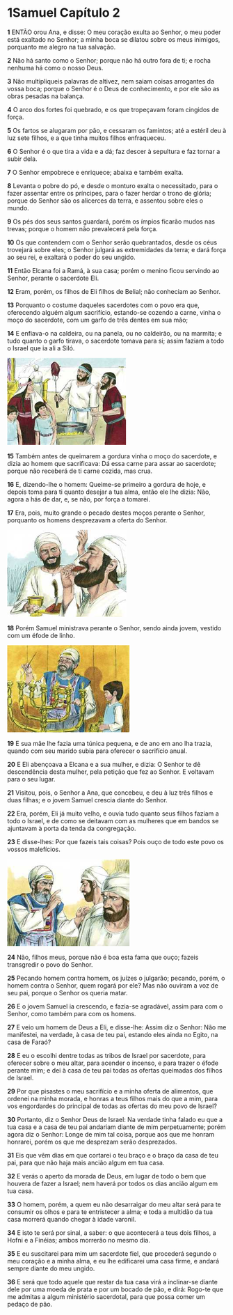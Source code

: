 # 1Samuel Capítulo 2

**1** 	ENTÃO orou Ana, e disse: O meu coração exulta ao Senhor, o meu poder está exaltado no Senhor; a minha boca se dilatou sobre os meus inimigos, porquanto me alegro na tua salvação.

**2** 	Não há santo como o Senhor; porque não há outro fora de ti; e rocha nenhuma há como o nosso Deus.

**3** 	Não multipliqueis palavras de altivez, nem saiam coisas arrogantes da vossa boca; porque o Senhor é o Deus de conhecimento, e por ele são as obras pesadas na balança.

**4** 	O arco dos fortes foi quebrado, e os que tropeçavam foram cingidos de força.

**5** 	Os fartos se alugaram por pão, e cessaram os famintos; até a estéril deu à luz sete filhos, e a que tinha muitos filhos enfraqueceu.

**6** 	O Senhor é o que tira a vida e a dá; faz descer à sepultura e faz tornar a subir dela.

**7** 	O Senhor empobrece e enriquece; abaixa e também exalta.

**8** 	Levanta o pobre do pó, e desde o monturo exalta o necessitado, para o fazer assentar entre os príncipes, para o fazer herdar o trono de glória; porque do Senhor são os alicerces da terra, e assentou sobre eles o mundo.

**9** 	Os pés dos seus santos guardará, porém os ímpios ficarão mudos nas trevas; porque o homem não prevalecerá pela força.

**10** 	Os que contendem com o Senhor serão quebrantados, desde os céus trovejará sobre eles; o Senhor julgará as extremidades da terra; e dará força ao seu rei, e exaltará o poder do seu ungido.

**11** 	Então Elcana foi a Ramá, à sua casa; porém o menino ficou servindo ao Senhor, perante o sacerdote Eli.

**12** 	Eram, porém, os filhos de Eli filhos de Belial; não conheciam ao Senhor.

**13** 	Porquanto o costume daqueles sacerdotes com o povo era que, oferecendo alguém algum sacrifício, estando-se cozendo a carne, vinha o moço do sacerdote, com um garfo de três dentes em sua mão;

**14** 	E enfiava-o na caldeira, ou na panela, ou no caldeirão, ou na marmita; e tudo quanto o garfo tirava, o sacerdote tomava para si; assim faziam a todo o Israel que ia ali a Siló.

![](../Images/SweetPublishing/9-2-2.jpg) 

**15** 	Também antes de queimarem a gordura vinha o moço do sacerdote, e dizia ao homem que sacrificava: Dá essa carne para assar ao sacerdote; porque não receberá de ti carne cozida, mas crua.

**16** 	E, dizendo-lhe o homem: Queime-se primeiro a gordura de hoje, e depois toma para ti quanto desejar a tua alma, então ele lhe dizia: Não, agora a hás de dar, e, se não, por força a tomarei.

**17** 	Era, pois, muito grande o pecado destes moços perante o Senhor, porquanto os homens desprezavam a oferta do Senhor.

![](../Images/SweetPublishing/9-2-3.jpg) 

**18** 	Porém Samuel ministrava perante o Senhor, sendo ainda jovem, vestido com um éfode de linho.

![](../Images/SweetPublishing/9-2-4.jpg) 

**19** 	E sua mãe lhe fazia uma túnica pequena, e de ano em ano lha trazia, quando com seu marido subia para oferecer o sacrifício anual.

**20** 	E Eli abençoava a Elcana e a sua mulher, e dizia: O Senhor te dê descendência desta mulher, pela petição que fez ao Senhor. E voltavam para o seu lugar.

**21** 	Visitou, pois, o Senhor a Ana, que concebeu, e deu à luz três filhos e duas filhas; e o jovem Samuel crescia diante do Senhor.

**22** 	Era, porém, Eli já muito velho, e ouvia tudo quanto seus filhos faziam a todo o Israel, e de como se deitavam com as mulheres que em bandos se ajuntavam à porta da tenda da congregação.

**23** 	E disse-lhes: Por que fazeis tais coisas? Pois ouço de todo este povo os vossos malefícios.

![](../Images/SweetPublishing/9-2-1.jpg) 

**24** 	Não, filhos meus, porque não é boa esta fama que ouço; fazeis transgredir o povo do Senhor.

**25** 	Pecando homem contra homem, os juízes o julgarão; pecando, porém, o homem contra o Senhor, quem rogará por ele? Mas não ouviram a voz de seu pai, porque o Senhor os queria matar.

**26** 	E o jovem Samuel ia crescendo, e fazia-se agradável, assim para com o Senhor, como também para com os homens.

**27** 	E veio um homem de Deus a Eli, e disse-lhe: Assim diz o Senhor: Não me manifestei, na verdade, à casa de teu pai, estando eles ainda no Egito, na casa de Faraó?

**28** 	E eu o escolhi dentre todas as tribos de Israel por sacerdote, para oferecer sobre o meu altar, para acender o incenso, e para trazer o éfode perante mim; e dei à casa de teu pai todas as ofertas queimadas dos filhos de Israel.

**29** 	Por que pisastes o meu sacrifício e a minha oferta de alimentos, que ordenei na minha morada, e honras a teus filhos mais do que a mim, para vos engordardes do principal de todas as ofertas do meu povo de Israel?

**30** 	Portanto, diz o Senhor Deus de Israel: Na verdade tinha falado eu que a tua casa e a casa de teu pai andariam diante de mim perpetuamente; porém agora diz o Senhor: Longe de mim tal coisa, porque aos que me honram honrarei, porém os que me desprezam serão desprezados.

**31** 	Eis que vêm dias em que cortarei o teu braço e o braço da casa de teu pai, para que não haja mais ancião algum em tua casa.

**32** 	E verás o aperto da morada de Deus, em lugar de todo o bem que houvera de fazer a Israel; nem haverá por todos os dias ancião algum em tua casa.

**33** 	O homem, porém, a quem eu não desarraigar do meu altar será para te consumir os olhos e para te entristecer a alma; e toda a multidão da tua casa morrerá quando chegar à idade varonil.

**34** 	E isto te será por sinal, a saber: o que acontecerá a teus dois filhos, a Hofni e a Finéias; ambos morrerão no mesmo dia.

**35** 	E eu suscitarei para mim um sacerdote fiel, que procederá segundo o meu coração e a minha alma, e eu lhe edificarei uma casa firme, e andará sempre diante do meu ungido.

**36** 	E será que todo aquele que restar da tua casa virá a inclinar-se diante dele por uma moeda de prata e por um bocado de pão, e dirá: Rogo-te que me admitas a algum ministério sacerdotal, para que possa comer um pedaço de pão.

